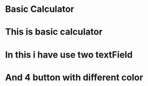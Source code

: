 # Basic Calculator

# This is basic calculator 
# In this i have use two textField
# And 4 button with different color